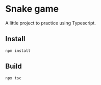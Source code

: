 # Snake game

A little project to practice using Typescript.

## Install

`npm install`

## Build

`npx tsc`
